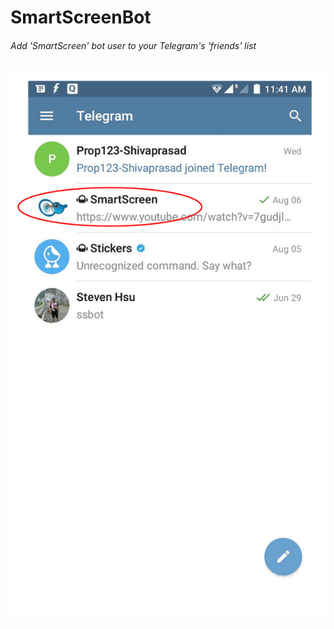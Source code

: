 # SmartScreenBot

###### Add _'SmartScreen' bot_ user to your _Telegram's_ 'friends' list

![](assets/smartbot.png)
